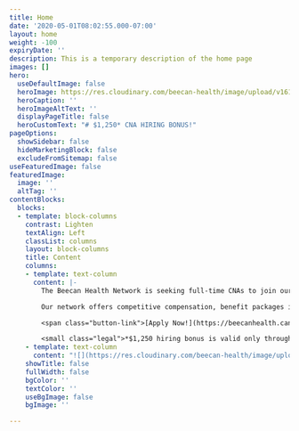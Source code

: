 ```yaml
---
title: Home
date: '2020-05-01T08:02:55.000-07:00'
layout: home
weight: -100
expiryDate: ''
description: This is a temporary description of the home page
images: []
hero:
  useDefaultImage: false
  heroImage: https://res.cloudinary.com/beecan-health/image/upload/v1618507771/shutterstock_317578751_ac2920.jpg
  heroCaption: ''
  heroImageAltText: ''
  displayPageTitle: false
  heroCustomText: "# $1,250* CNA HIRING BONUS!"
pageOptions:
  showSidebar: false
  hideMarketingBlock: false
  excludeFromSitemap: false
useFeaturedImage: false
featuredImage:
  image: ''
  altTag: ''
contentBlocks:
  blocks:
  - template: block-columns
    contrast: Lighten
    textAlign: Left
    classList: columns
    layout: block-columns
    title: Content
    columns:
    - template: text-column
      content: |-
        The Beecan Health Network is seeking full-time CNAs to join our team of healthcare professionals. We are looking for compassionate individuals who are eager to provide outstanding care while growing with a group of supportive team members.

        Our network offers competitive compensation, benefit packages including 401k, and the opportunity for bonuses each month.

        <span class="button-link">[Apply Now!](https://beecanhealth.candidatecare.jobs/job_positions/browse_all)</span>

        <small class="legal">*$1,250 hiring bonus is valid only through June 30, 2021. Terms and conditions apply.</small>
    - template: text-column
      content: "![](https://res.cloudinary.com/beecan-health/image/upload/v1618507718/Beecan-Nurse_FNL-2_ny6ubs.jpg)"
    showTitle: false
    fullWidth: false
    bgColor: ''
    textColor: ''
    useBgImage: false
    bgImage: ''

---
```

